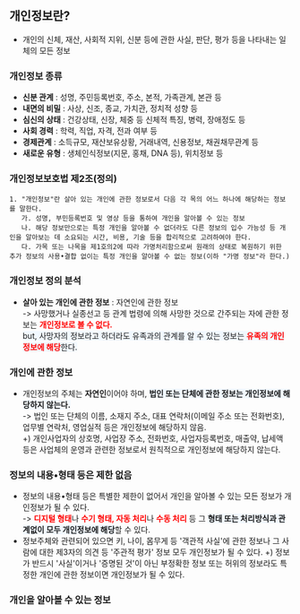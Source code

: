 

## 개인정보란?
- 개인의 신체, 재산, 사회적 지위, 신분 등에 관한 사실, 판단, 평가 등을 나타내는 일체의 모든 정보  

### 개인정보 종류
- **신분 관계** : 성명, 주민등록번호, 주소, 본적, 가족관계, 본관 등  
- **내면의 비밀** : 사상, 신조, 종교, 가치관, 정치적 성향 등  
- **심신의 상태** : 건강상태, 신장, 체중 등 신체적 특징, 병력, 장애정도 등  
- **사회 경력** : 학력, 직업, 자격, 전과 여부 등
- **경제관계** : 소득규모, 재산보유상황, 거래내역, 신용정보, 채권채무관계 등
- **새로운 유형** : 생체인식정보(지문, 홍채, DNA 등), 위치정보 등

### 개인정보보호법 제2조(정의)
```
1. "개인정보"란 살아 있는 개인에 관한 정보로서 다음 각 목의 어느 하나에 해당하는 정보를 말한다.
   가. 성명, 부민등록번호 및 영상 등을 통하여 개인을 알아볼 수 있는 정보
   나. 해당 정보만으로는 특정 개인을 알아볼 수 없더라도 다른 정보의 입수 가능성 등 개인을 알아보는 데 소요되는 시간, 비용, 기술 등을 합리적으로 고려하여야 한다.
   다. 가목 또는 나목을 제1호의2에 따라 가명처리함으로써 원래의 상태로 복원하기 위한 추가 정보의 사용•결합 없이는 특정 개인을 알아볼 수 없는 정보(이하 "가명 정보"라 한다.)
```
### 개인정보 정의 분석
- **살아 있는 개인에 관한 정보** : 자연인에 관한 정보  
-> 사망했거나 실종선고 등 관계 법령에 의해 사망한 것으로 간주되는 자에 관한 정보는 <span style="color:red">**개인정보로 볼 수 없다.**</span>  
<span style='background-color: #f1f8ff'>but, 사망자의 정보라고 하더라도 유족과의 관계를 알 수 있는 정보는 <span style="color:red">**유족의 개인정보에 해당**</span>한다.</span>


### 개인에 관한 정보
- 개인정보의 주체는 **자연인**이어야 하며, <span style='background-color: #f1f8ff'>**법인 또는 단체에 관한 정보는 개인정보에 해당하지 않는다.**</span>  
-> 법인 또는 단체의 이름, 소재지 주소, 대표 연락처(이메일 주소 또는 전화번호), 업무별 연락처, 영업실적 등은 개인정보에 해당하지 않음.  
+) 개인사업자의 상호명, 사업장 주소, 전화번호, 사업자등록번호, 매출약, 납세액 등은 사업체의 운영과 관련한 정보로서 원칙적으로 개인정보에 해당하지 않는다.  

### 정보의 내용•형태 등은 제한 없음
- 정보의 내용•형태 등은 특별한 제한이 없어서 개인을 알아볼 수 있는 모든 정보가 개인정보가 될 수 있다.  
-> <span style="color:red">**디지털 형태**</span>나 <span style="color:red">**수기 형태, 자동 처리**</span>나 <span style="color:red">**수동 처리**</span> 등 그 <span style="background-color: #f1f8ff">**형태 또는 처리방식과 관계없이 모두 개인정보에 해당**</span>할 수 있다.
- 정보주체와 관련되어 있으면 키, 나이, 몸무게 등 '객관적 사실'에 관한 정보나 그 사람에 대한 제3자의 의견 등 '주관적 평가' 정보 모두 개인정보가 될 수 있다.
+) 정보가 반드시 '사실'이거나 '증명된 것'이 아닌 부정확한 정보 또는 허위의 정보라도 특정한 개인에 관한 정보이면 개인정보가 될 수 있다.  

### 개인을 알아볼 수 있는 정보  


